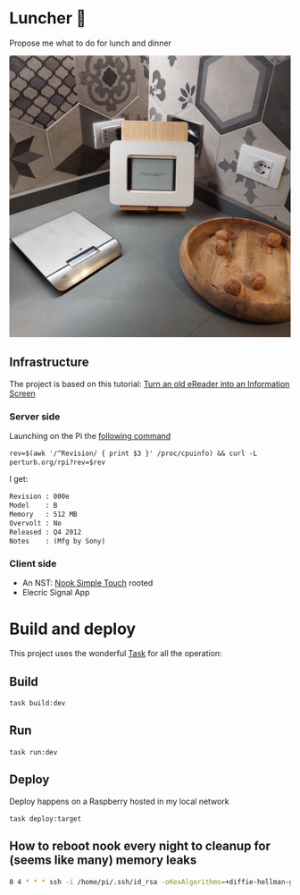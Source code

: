 # Luncher :spaghetti:

Propose me what to do for lunch and dinner

<img src="doc/img/photo.jpg" width="800"/>

## Infrastructure

The project is based on this tutorial:
[Turn an old eReader into an Information Screen](https://shkspr.mobi/blog/2020/02/turn-an-old-ereader-into-an-information-screen-nook-str/)

### Server side

Launching on the Pi the
[following command](https://elinux.org/RPi_HardwareHistory)

```
rev=$(awk '/^Revision/ { print $3 }' /proc/cpuinfo) && curl -L perturb.org/rpi?rev=$rev
```

I get:

```
Revision : 000e
Model    : B
Memory   : 512 MB
Overvolt : No
Released : Q4 2012
Notes    : (Mfg by Sony)
```

### Client side

- An NST: [Nook Simple Touch](https://en.wikipedia.org/wiki/Nook_Simple_Touch)
  rooted
- Elecric Signal App

# Build and deploy

This project uses the wonderful [Task](https://taskfile.dev/#/) for all the
operation:

## Build

```
task build:dev
```

## Run

```
task run:dev
```

## Deploy

Deploy happens on a Raspberry hosted in my local network

```
task deploy:target
```

## How to reboot nook every night to cleanup for (seems like many) memory leaks

```bash
0 4 * * * ssh -i /home/pi/.ssh/id_rsa -oKexAlgorithms=+diffie-hellman-group1-sha1 root@$(/sbin/arp -n | awk '/58:67:1a/ {print $1}') -t reboot > /tmp/reboot.log 2>&1
```
